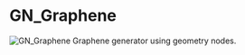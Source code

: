 # GN_Graphene
![GN_Graphene](https://user-images.githubusercontent.com/83773873/178117449-48be0044-f77a-41e2-a1ad-6ccdebacda59.png)
Graphene generator using geometry nodes.
